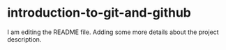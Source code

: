 # introduction-to-git-and-github
I am editing the README file. Adding some more details about the project description.
